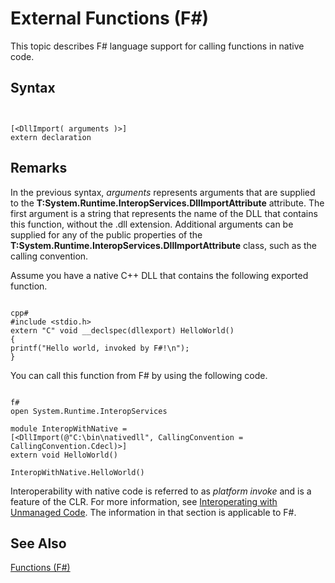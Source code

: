 # External Functions (F#)

This topic describes F# language support for calling functions in native code.


## Syntax


```


[<DllImport( arguments )>]
extern declaration

```



## Remarks
In the previous syntax, *arguments* represents arguments that are supplied to the **T:System.Runtime.InteropServices.DllImportAttribute** attribute. The first argument is a string that represents the name of the DLL that contains this function, without the .dll extension. Additional arguments can be supplied for any of the public properties of the **T:System.Runtime.InteropServices.DllImportAttribute** class, such as the calling convention.

Assume you have a native C++ DLL that contains the following exported function.



```

cpp#
#include <stdio.h>
extern "C" void __declspec(dllexport) HelloWorld()
{
printf("Hello world, invoked by F#!\n");
}

```


You can call this function from F# by using the following code.



```

f#
open System.Runtime.InteropServices

module InteropWithNative =
[<DllImport(@"C:\bin\nativedll", CallingConvention = CallingConvention.Cdecl)>]
extern void HelloWorld()

InteropWithNative.HelloWorld()

```


Interoperability with native code is referred to as *platform invoke* and is a feature of the CLR. For more information, see [Interoperating with Unmanaged Code](https://msdn.microsoft.com/en-us/library/sd10k43k.aspx). The information in that section is applicable to F#.


## See Also
[Functions &#40;F&#35;&#41;](Functions-%28FSharp%29.md)


